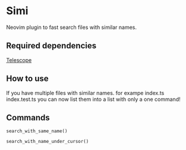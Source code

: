 # Simi
Neovim plugin to fast search files with similar names.

## Required dependencies

[Telescope](https://github.com/nvim-telescope/telescope.nvim)

## How to use

If you have multiple files with similar names. for exampe index.ts index.test.ts you can now list them into a list with only a one command!


## Commands

	search_with_same_name()

	search_with_name_under_cursor()

